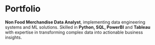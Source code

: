 # Portfolio
**Non Food Merchandise Data Analyst**, implementing data engineering systems and ML solutions. Skilled in **Python, SQL, PowerBI** and **Tableau** with expertise in transforming complex data into actionable business insights.
